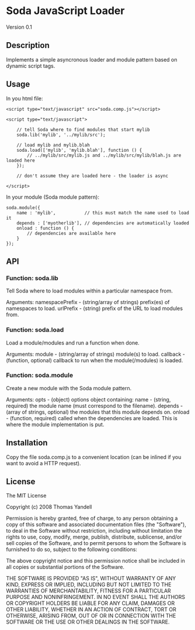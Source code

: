 Soda JavaScript Loader
======================

Version 0.1

Description
-----------

Implements a simple asyncronous loader and module pattern based on dynamic
script tags.

Usage
-----

In you html file:

    <script type="text/javascript" src="soda.comp.js"></script>

    <script type="text/javascript">

        // tell Soda where to find modules that start mylib
        soda.lib('mylib', '../mylib/src');

        // load mylib and mylib.blah
        soda.load(['mylib', 'mylib.blah'], function () {
            // ../mylib/src/mylib.js and ../mylib/src/mylib/blah.js are loaded here
        });

        // don't assume they are loaded here - the loader is async

    </script>

In your module (Soda module pattern):

    soda.module({
        name : 'mylib',           // this must match the name used to load it
        depends : ['myotherlib'], // dependencies are automatically loaded
        onload : function () {
            // dependencies are available here
        }
    });

API
---

### Function: soda.lib

Tell Soda where to load modules within a particular namespace from.

Arguments:
  namespacePrefix - (string/array of strings) prefix(es) of namespaces to load.
  urlPrefix       - (string) prefix of the URL to load modules from.

### Function: soda.load

Load a module/modules and run a function when done.

Arguments:
  module   - (string/array of strings) module(s) to load.
  callback - (function, optional) callback to run when the module(/modules) is loaded.

### Function: soda.module

Create a new module with the Soda module pattern.

Arguments:
  opts - (object) options object containing:
    name    - (string, required) the module name (must correspond to the filename).
    depends - (array of strings, optional) the modules that this module depends on.
    onload  - (function, required) called when the dependencies are loaded. This is
              where the module implementation is put.

Installation
------------

Copy the file soda.comp.js to a convenient location (can be inlined
if you want to avoid a HTTP request).

License
-------

The MIT License

Copyright (c) 2008 Thomas Yandell

Permission is hereby granted, free of charge, to any person obtaining a copy
of this software and associated documentation files (the "Software"), to deal
in the Software without restriction, including without limitation the rights
to use, copy, modify, merge, publish, distribute, sublicense, and/or sell
copies of the Software, and to permit persons to whom the Software is
furnished to do so, subject to the following conditions:

The above copyright notice and this permission notice shall be included in
all copies or substantial portions of the Software.

THE SOFTWARE IS PROVIDED "AS IS", WITHOUT WARRANTY OF ANY KIND, EXPRESS OR
IMPLIED, INCLUDING BUT NOT LIMITED TO THE WARRANTIES OF MERCHANTABILITY,
FITNESS FOR A PARTICULAR PURPOSE AND NONINFRINGEMENT. IN NO EVENT SHALL THE
AUTHORS OR COPYRIGHT HOLDERS BE LIABLE FOR ANY CLAIM, DAMAGES OR OTHER
LIABILITY, WHETHER IN AN ACTION OF CONTRACT, TORT OR OTHERWISE, ARISING FROM,
OUT OF OR IN CONNECTION WITH THE SOFTWARE OR THE USE OR OTHER DEALINGS IN
THE SOFTWARE.
